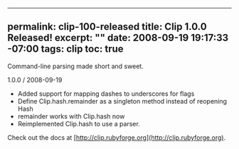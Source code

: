 ----- 
permalink: clip-100-released
title: Clip 1.0.0 Released!
excerpt: ""
date: 2008-09-19 19:17:33 -07:00
tags: clip
toc: true
-----
Command-line parsing made short and sweet.


1.0.0 / 2008-09-19
*  Added support for mapping dashes to underscores for flags
*  Define Clip.hash.remainder as a singleton method instead of reopening Hash
*  remainder works with Clip.hash now
*  Reimplemented Clip.hash to use a parser.

Check out the docs at [http://clip.rubyforge.org](http://clip.rubyforge.org).

